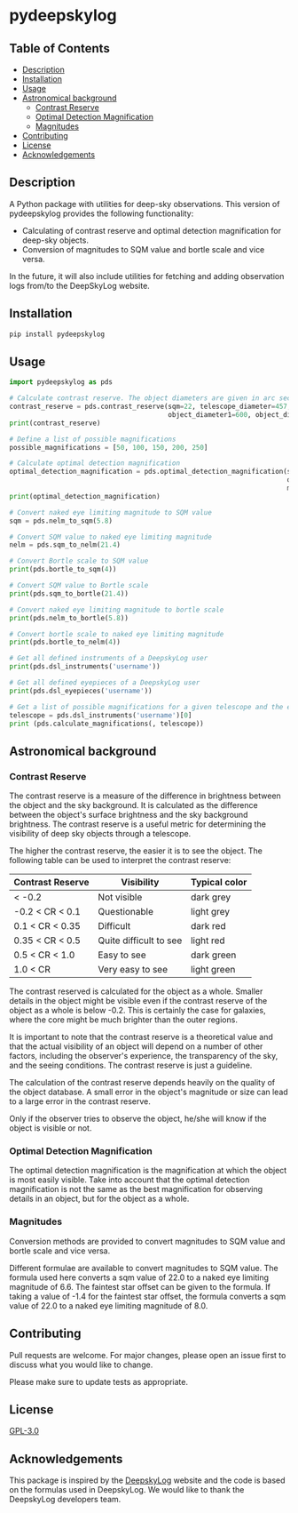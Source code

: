 # pydeepskylog

## Table of Contents

- [Description](#description)
- [Installation](#installation)
- [Usage](#usage)
- [Astronomical background](#astronomical-background)
  - [Contrast Reserve](#contrast-reserve)
  - [Optimal Detection Magnification](#optimal-detection-magnification)
  - [Magnitudes](#magnitudes)
- [Contributing](#contributing)
- [License](#license)
- [Acknowledgements](#acknowledgements)

## Description

A Python package with utilities for deep-sky observations.
This version of pydeepskylog provides the following functionality:

+ Calculating of contrast reserve and optimal detection magnification for deep-sky objects.
+ Conversion of magnitudes to SQM value and bortle scale and vice versa.

In the future, it will also include utilities for fetching and adding observation logs from/to the DeepSkyLog website.

## Installation

```bash
pip install pydeepskylog
```

## Usage

```python
import pydeepskylog as pds

# Calculate contrast reserve. The object diameters are given in arc seconds.
contrast_reserve = pds.contrast_reserve(sqm=22, telescope_diameter=457, magnification=118, magnitude=11,
                                        object_diameter1=600, object_diameter2=600)
print(contrast_reserve)

# Define a list of possible magnifications
possible_magnifications = [50, 100, 150, 200, 250]

# Calculate optimal detection magnification
optimal_detection_magnification = pds.optimal_detection_magnification(sqm=22, telescope_diameter=457, magnitude=11,
                                                                      object_diameter1=600, object_diameter2=600,
                                                                      magnifications=possible_magnifications)
print(optimal_detection_magnification)

# Convert naked eye limiting magnitude to SQM value
sqm = pds.nelm_to_sqm(5.8)

# Convert SQM value to naked eye limiting magnitude
nelm = pds.sqm_to_nelm(21.4)

# Convert Bortle scale to SQM value
print(pds.bortle_to_sqm(4))

# Convert SQM value to Bortle scale
print(pds.sqm_to_bortle(21.4))

# Convert naked eye limiting magnitude to bortle scale
print(pds.nelm_to_bortle(5.8))

# Convert bortle scale to naked eye limiting magnitude
print(pds.bortle_to_nelm(4))

# Get all defined instruments of a DeepskyLog user
print(pds.dsl_instruments('username'))

# Get all defined eyepieces of a DeepskyLog user
print(pds.dsl_eyepieces('username'))

# Get a list of possible magnifications for a given telescope and the eyepieces as defined in DeepskyLog
telescope = pds.dsl_instruments('username')[0]
print (pds.calculate_magnifications(, telescope))
```

## Astronomical background

### Contrast Reserve

The contrast reserve is a measure of the difference in brightness between the object and the sky background. It is calculated as the difference between the object's surface brightness and the sky background brightness. The contrast reserve is a useful metric for determining the visibility of deep sky objects through a telescope.

The higher the contrast reserve, the easier it is to see the object.  The following table can be used to interpret the contrast reserve:


| Contrast Reserve | Visibility             | Typical color |
|------------------|------------------------|---------------|
| < -0.2           | Not visible            | dark grey     |
| -0.2 < CR < 0.1  | Questionable           | light grey    |
| 0.1 < CR < 0.35  | Difficult              | dark red      |
| 0.35 < CR < 0.5  | Quite difficult to see | light red     |
| 0.5 < CR < 1.0   | Easy to see            | dark green    |
| 1.0 < CR         | Very easy to see       | light green   |

The contrast reserved is calculated for the object as a whole.  Smaller details in the object might be visible even if the contrast reserve of the object as a whole is below -0.2.  This is certainly the case for galaxies, where the core might be much brighter than the outer regions.

It is important to note that the contrast reserve is a theoretical value and that the actual visibility of an object will depend on a number of other factors, including the observer's experience, the transparency of the sky, and the seeing conditions.  The contrast reserve is just a guideline.

The calculation of the contrast reserve depends heavily on the quality of the object database.  A small error in the object's magnitude or size can lead to a large error in the contrast reserve.

Only if the observer tries to observe the object, he/she will know if the object is visible or not.

### Optimal Detection Magnification

The optimal detection magnification is the magnification at which the object is most easily visible.
Take into account that the optimal detection magnification is not the same as the best magnification for observing details in an object, but for the object as a whole.

### Magnitudes

Conversion methods are provided to convert magnitudes to SQM value and bortle scale and vice versa.

Different formulae are available to convert magnitudes to SQM value.  The formula used here converts a sqm value of 22.0 to a naked eye limiting magnitude of 6.6.  The faintest star offset can be given to the formula.  If taking a value of -1.4 for the faintest star offset, the formula converts a sqm value of 22.0 to a naked eye limiting magnitude of 8.0.

## Contributing

Pull requests are welcome. For major changes, please open an issue first to discuss what you would like to change.

Please make sure to update tests as appropriate.

## License

[GPL-3.0](https://choosealicense.com/licenses/gpl-3.0/)

## Acknowledgements

This package is inspired by the [DeepskyLog](https://www.deepskylog.org/) website and the code is based on the formulas used in DeepskyLog.  We would like to thank the DeepskyLog developers team.

